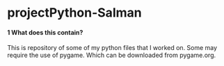 # projectPython-Salman

#### 1 What does this contain?

This is repository of some of my python files that I worked on. Some may require the use of pygame.
Which can be downloaded from pygame.org.
